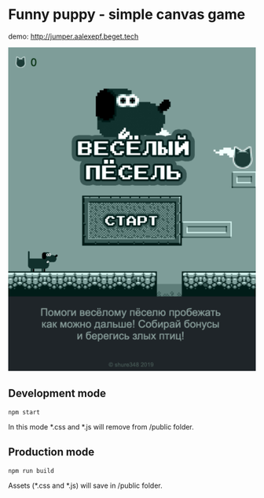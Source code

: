 # Funny puppy - simple canvas game

demo:  http://jumper.aalexepf.beget.tech

![Image alt](https://github.com/shrue348/canvas_runner_game/raw/master/screenshot.png)

## Development mode

```
npm start
```

In this mode *.css and *.js will  remove from /public folder.

## Production mode

```
npm run build
```

Assets (*.css and *.js) will save in /public folder.
